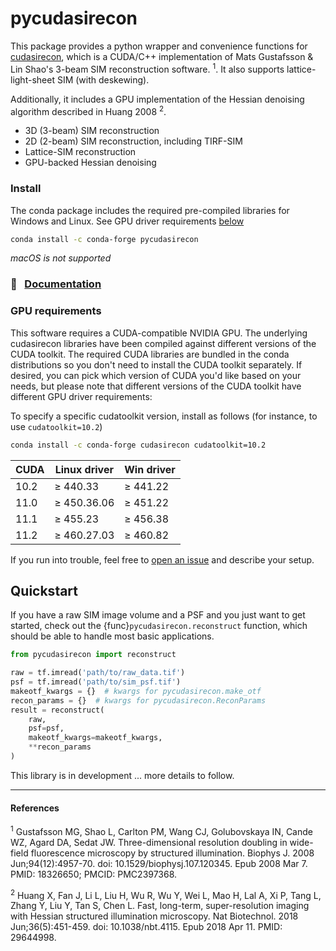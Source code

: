 # pycudasirecon

This package provides a python wrapper and convenience functions for
[cudasirecon](https://github.com/scopetools/cudasirecon), which is a CUDA/C++
implementation of Mats Gustafsson & Lin Shao's 3-beam SIM reconstruction software.
<sup>1</sup>.  It also supports lattice-light-sheet SIM (with deskewing).

Additionally, it includes a GPU implementation of the Hessian denoising algorithm
described in Huang 2008 <sup>2</sup>.

- 3D (3-beam) SIM reconstruction
- 2D (2-beam) SIM reconstruction, including TIRF-SIM
- Lattice-SIM reconstruction
- GPU-backed Hessian denoising

### Install

The conda package includes the required pre-compiled libraries for Windows and Linux. See GPU driver requirements [below](#gpu-requirements)

```sh
conda install -c conda-forge pycudasirecon
```

*macOS is not supported*

### 📖   &nbsp; [Documentation](http://www.talleylambert.com/pycudasirecon)


### GPU requirements

This software requires a CUDA-compatible NVIDIA GPU. The underlying cudasirecon
libraries have been compiled against different versions of the CUDA toolkit.
The required CUDA libraries are bundled in the conda distributions so you don't
need to install the CUDA toolkit separately.  If desired, you can pick which
version of CUDA you'd like based on your needs, but please note that different
versions of the CUDA toolkit have different GPU driver requirements:

To specify a specific cudatoolkit version, install as follows (for instance, to
use `cudatoolkit=10.2`)

```sh
conda install -c conda-forge cudasirecon cudatoolkit=10.2
```

| CUDA | Linux driver | Win driver |
| ---- | ------------ | ---------- |
| 10.2 | ≥ 440.33     | ≥ 441.22   |
| 11.0 | ≥ 450.36.06  | ≥ 451.22   |
| 11.1 | ≥ 455.23     | ≥ 456.38   |
| 11.2 | ≥ 460.27.03  | ≥ 460.82   |


If you run into trouble, feel free to [open an
issue](https://github.com/tlambert03/pycudasirecon/issues) and describe your
setup.


## Quickstart

If you have a raw SIM image volume and a PSF and you just want to get started, check
out the {func}`pycudasirecon.reconstruct` function, which should be able to handle most
basic applications.

```python
from pycudasirecon import reconstruct

raw = tf.imread('path/to/raw_data.tif')
psf = tf.imread('path/to/sim_psf.tif')
makeotf_kwargs = {}  # kwargs for pycudasirecon.make_otf
recon_params = {}  # kwargs for pycudasirecon.ReconParams
result = reconstruct(
    raw,
    psf=psf,
    makeotf_kwargs=makeotf_kwargs,
    **recon_params
)
```

This library is in development ... more details to follow.


___

#### References

<sup>1</sup> Gustafsson MG, Shao L, Carlton PM, Wang CJ, Golubovskaya IN, Cande WZ, Agard DA, Sedat JW. Three-dimensional resolution doubling in wide-field fluorescence microscopy by structured illumination. Biophys J. 2008 Jun;94(12):4957-70. doi: 10.1529/biophysj.107.120345. Epub 2008 Mar 7. PMID: 18326650; PMCID: PMC2397368.

<sup>2</sup> Huang X, Fan J, Li L, Liu H, Wu R, Wu Y, Wei L, Mao H, Lal A, Xi P, Tang L, Zhang Y, Liu Y, Tan S, Chen L. Fast, long-term, super-resolution imaging with Hessian structured illumination microscopy. Nat Biotechnol. 2018 Jun;36(5):451-459. doi: 10.1038/nbt.4115. Epub 2018 Apr 11. PMID: 29644998.
